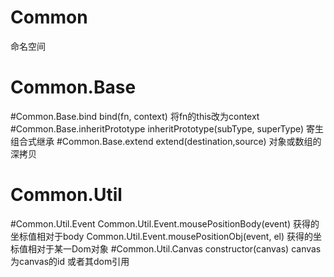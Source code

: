 # Common
命名空间

# Common.Base

#Common.Base.bind
bind(fn, context)
将fn的this改为context
#Common.Base.inheritPrototype
inheritPrototype(subType, superType)
寄生组合式继承
#Common.Base.extend
extend(destination,source)
对象或数组的深拷贝

# Common.Util

#Common.Util.Event
Common.Util.Event.mousePositionBody(event)
获得的坐标值相对于body
Common.Util.Event.mousePositionObj(event, el)
获得的坐标值相对于某一Dom对象
#Common.Util.Canvas
constructor(canvas)
canvas 为canvas的id 或者其dom引用

